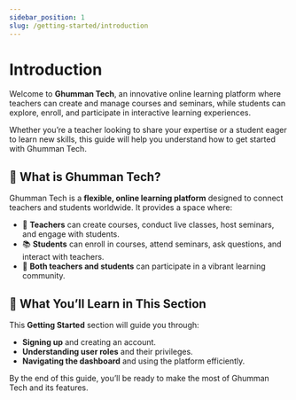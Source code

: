 ```yaml
---
sidebar_position: 1
slug: /getting-started/introduction
---
```


# Introduction

Welcome to **Ghumman Tech**, an innovative online learning platform where teachers can create and manage courses and seminars, while students can explore, enroll, and participate in interactive learning experiences.

Whether you’re a teacher looking to share your expertise or a student eager to learn new skills, this guide will help you understand how to get started with Ghumman Tech.

## 🎯 What is Ghumman Tech?

Ghumman Tech is a **flexible, online learning platform** designed to connect teachers and students worldwide. It provides a space where:

- 🏫 **Teachers** can create courses, conduct live classes, host seminars, and engage with students.
- 📚 **Students** can enroll in courses, attend seminars, ask questions, and interact with teachers.
- 🔗 **Both teachers and students** can participate in a vibrant learning community.

## 📌 What You’ll Learn in This Section

This **Getting Started** section will guide you through:
- **Signing up** and creating an account.
- **Understanding user roles** and their privileges.
- **Navigating the dashboard** and using the platform efficiently.

By the end of this guide, you’ll be ready to make the most of Ghumman Tech and its features.
